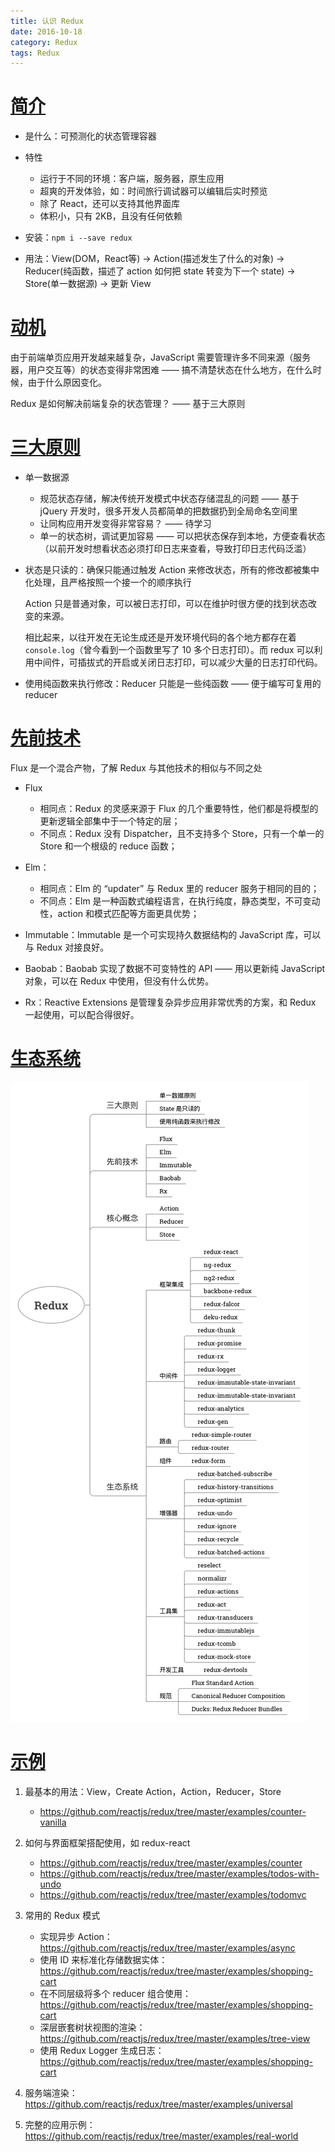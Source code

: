 ```yaml
---
title: 认识 Redux
date: 2016-10-18
category: Redux
tags: Redux
---
```


# [简介](http://cn.redux.js.org/)
- 是什么：可预测化的状态管理容器
- 特性

    - 运行于不同的环境：客户端，服务器，原生应用
    - 超爽的开发体验，如：时间旅行调试器可以编辑后实时预览
    - 除了 React，还可以支持其他界面库
    - 体积小，只有 2KB，且没有任何依赖

- 安装：`npm i --save redux`
- 用法：View(DOM，React等) -> Action(描述发生了什么的对象) -> Reducer(纯函数，描述了 action 如何把 state 转变为下一个 state) -> Store(单一数据源) -> 更新 View

# [动机](http://cn.redux.js.org/docs/introduction/Motivation.html)
由于前端单页应用开发越来越复杂，JavaScript 需要管理许多不同来源（服务器，用户交互等）的状态变得非常困难 —— 搞不清楚状态在什么地方，在什么时候，由于什么原因变化。

Redux 是如何解决前端复杂的状态管理？ —— 基于三大原则

# [三大原则](http://cn.redux.js.org/docs/introduction/ThreePrinciples.html)
- 单一数据源
    
    - 规范状态存储，解决传统开发模式中状态存储混乱的问题 ——  基于 jQuery 开发时，很多开发人员都简单的把数据扔到全局命名空间里
    - 让同构应用开发变得非常容易？ —— 待学习
    - 单一的状态树，调试更加容易 —— 可以把状态保存到本地，方便查看状态（以前开发时想看状态必须打印日志来查看，导致打印日志代码泛滥）

- 状态是只读的：确保只能通过触发 Action 来修改状态，所有的修改都被集中化处理，且严格按照一个接一个的顺序执行

    Action 只是普通对象，可以被日志打印，可以在维护时很方便的找到状态改变的来源。

    相比起来，以往开发在无论生成还是开发环境代码的各个地方都存在着 `console.log`（曾今看到一个函数里写了 10 多个日志打印）。而 redux 可以利用中间件，可插拔式的开启或关闭日志打印，可以减少大量的日志打印代码。

- 使用纯函数来执行修改：Reducer 只能是一些纯函数 —— 便于编写可复用的 reducer

# [先前技术](http://cn.redux.js.org/docs/introduction/PriorArt.html)
Flux 是一个混合产物，了解 Redux 与其他技术的相似与不同之处

- Flux

    - 相同点：Redux 的灵感来源于 Flux 的几个重要特性，他们都是将模型的更新逻辑全部集中于一个特定的层；
    - 不同点：Redux 没有 Dispatcher，且不支持多个 Store，只有一个单一的 Store 和一个根级的 reduce 函数；

- Elm：

    - 相同点：Elm 的 “updater” 与 Redux 里的 reducer 服务于相同的目的；
    - 不同点：Elm 是一种函数式编程语言，在执行纯度，静态类型，不可变动性，action 和模式匹配等方面更具优势；

- Immutable：Immutable 是一个可实现持久数据结构的 JavaScript 库，可以与 Redux 对接良好。
- Baobab：Baobab 实现了数据不可变特性的 API —— 用以更新纯 JavaScript 对象，可以在 Redux 中使用，但没有什么优势。
- Rx：Reactive Extensions 是管理复杂异步应用非常优秀的方案，和 Redux 一起使用，可以配合得很好。

# [生态系统](http://cn.redux.js.org/docs/introduction/Ecosystem.html)
![Redux](../../images/Redux/Redux.png)

# [示例](http://cn.redux.js.org/docs/introduction/Examples.html)
1. 最基本的用法：View，Create Action，Action，Reducer，Store

    - https://github.com/reactjs/redux/tree/master/examples/counter-vanilla

2. 如何与界面框架搭配使用，如 redux-react

    - https://github.com/reactjs/redux/tree/master/examples/counter
    - https://github.com/reactjs/redux/tree/master/examples/todos-with-undo
    - https://github.com/reactjs/redux/tree/master/examples/todomvc

3. 常用的 Redux 模式

    - 实现异步 Action：https://github.com/reactjs/redux/tree/master/examples/async
    - 使用 ID 来标准化存储数据实体：https://github.com/reactjs/redux/tree/master/examples/shopping-cart
    - 在不同层级将多个 reducer 组合使用：https://github.com/reactjs/redux/tree/master/examples/shopping-cart
    - 深层嵌套树状视图的渲染：https://github.com/reactjs/redux/tree/master/examples/tree-view
    - 使用 Redux Logger 生成日志：https://github.com/reactjs/redux/tree/master/examples/shopping-cart

4. 服务端渲染：https://github.com/reactjs/redux/tree/master/examples/universal
5. 完整的应用示例：https://github.com/reactjs/redux/tree/master/examples/real-world
